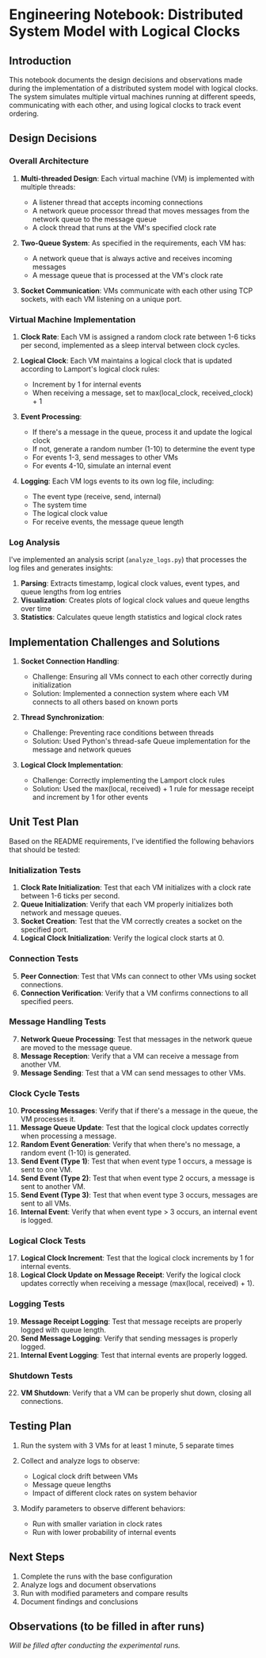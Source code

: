 # Engineering Notebook: Distributed System Model with Logical Clocks

## Introduction

This notebook documents the design decisions and observations made during the implementation of a distributed system model with logical clocks. The system simulates multiple virtual machines running at different speeds, communicating with each other, and using logical clocks to track event ordering.

## Design Decisions

### Overall Architecture

1. **Multi-threaded Design**: Each virtual machine (VM) is implemented with multiple threads:
   - A listener thread that accepts incoming connections
   - A network queue processor thread that moves messages from the network queue to the message queue
   - A clock thread that runs at the VM's specified clock rate

2. **Two-Queue System**: As specified in the requirements, each VM has:
   - A network queue that is always active and receives incoming messages
   - A message queue that is processed at the VM's clock rate

3. **Socket Communication**: VMs communicate with each other using TCP sockets, with each VM listening on a unique port.

### Virtual Machine Implementation

1. **Clock Rate**: Each VM is assigned a random clock rate between 1-6 ticks per second, implemented as a sleep interval between clock cycles.

2. **Logical Clock**: Each VM maintains a logical clock that is updated according to Lamport's logical clock rules:
   - Increment by 1 for internal events
   - When receiving a message, set to max(local_clock, received_clock) + 1

3. **Event Processing**:
   - If there's a message in the queue, process it and update the logical clock
   - If not, generate a random number (1-10) to determine the event type
   - For events 1-3, send messages to other VMs
   - For events 4-10, simulate an internal event

4. **Logging**: Each VM logs events to its own log file, including:
   - The event type (receive, send, internal)
   - The system time
   - The logical clock value
   - For receive events, the message queue length

### Log Analysis

I've implemented an analysis script (`analyze_logs.py`) that processes the log files and generates insights:

1. **Parsing**: Extracts timestamp, logical clock values, event types, and queue lengths from log entries
2. **Visualization**: Creates plots of logical clock values and queue lengths over time
3. **Statistics**: Calculates queue length statistics and logical clock rates

## Implementation Challenges and Solutions

1. **Socket Connection Handling**: 
   - Challenge: Ensuring all VMs connect to each other correctly during initialization
   - Solution: Implemented a connection system where each VM connects to all others based on known ports

2. **Thread Synchronization**:
   - Challenge: Preventing race conditions between threads
   - Solution: Used Python's thread-safe Queue implementation for the message and network queues

3. **Logical Clock Implementation**:
   - Challenge: Correctly implementing the Lamport clock rules
   - Solution: Used the max(local, received) + 1 rule for message receipt and increment by 1 for other events

## Unit Test Plan

Based on the README requirements, I've identified the following behaviors that should be tested:

### Initialization Tests

1. **Clock Rate Initialization**: Test that each VM initializes with a clock rate between 1-6 ticks per second.
2. **Queue Initialization**: Verify that each VM properly initializes both network and message queues.
3. **Socket Creation**: Test that the VM correctly creates a socket on the specified port.
4. **Logical Clock Initialization**: Verify the logical clock starts at 0.

### Connection Tests

5. **Peer Connection**: Test that VMs can connect to other VMs using socket connections.
6. **Connection Verification**: Verify that a VM confirms connections to all specified peers.

### Message Handling Tests

7. **Network Queue Processing**: Test that messages in the network queue are moved to the message queue.
8. **Message Reception**: Verify that a VM can receive a message from another VM.
9. **Message Sending**: Test that a VM can send messages to other VMs.

### Clock Cycle Tests

10. **Processing Messages**: Verify that if there's a message in the queue, the VM processes it.
11. **Message Queue Update**: Test that the logical clock updates correctly when processing a message.
12. **Random Event Generation**: Verify that when there's no message, a random event (1-10) is generated.
13. **Send Event (Type 1)**: Test that when event type 1 occurs, a message is sent to one VM.
14. **Send Event (Type 2)**: Test that when event type 2 occurs, a message is sent to another VM.
15. **Send Event (Type 3)**: Test that when event type 3 occurs, messages are sent to all VMs.
16. **Internal Event**: Verify that when event type > 3 occurs, an internal event is logged.

### Logical Clock Tests

17. **Logical Clock Increment**: Test that the logical clock increments by 1 for internal events.
18. **Logical Clock Update on Message Receipt**: Verify the logical clock updates correctly when receiving a message (max(local, received) + 1).

### Logging Tests

19. **Message Receipt Logging**: Test that message receipts are properly logged with queue length.
20. **Send Message Logging**: Verify that sending messages is properly logged.
21. **Internal Event Logging**: Test that internal events are properly logged.

### Shutdown Tests

22. **VM Shutdown**: Verify that a VM can be properly shut down, closing all connections.

## Testing Plan

1. Run the system with 3 VMs for at least 1 minute, 5 separate times
2. Collect and analyze logs to observe:
   - Logical clock drift between VMs
   - Message queue lengths
   - Impact of different clock rates on system behavior

3. Modify parameters to observe different behaviors:
   - Run with smaller variation in clock rates
   - Run with lower probability of internal events

## Next Steps

1. Complete the runs with the base configuration
2. Analyze logs and document observations
3. Run with modified parameters and compare results
4. Document findings and conclusions

## Observations (to be filled in after runs)

*Will be filled after conducting the experimental runs.*
